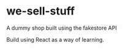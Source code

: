 # we-sell-stuff
A dummy shop built using the fakestore API

Build using React as a way of learning.
